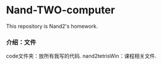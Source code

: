 # Nand-TWO-computer
This repository is Nand2's homework.
### 介绍：文件
code文件夹：放所有我写的代码.
nand2tetrisWin：课程相关文件.
